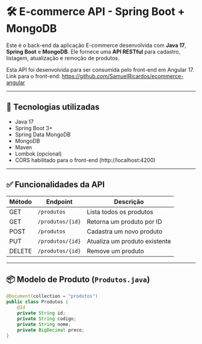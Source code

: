 # 🛠️ E-commerce API - Spring Boot + MongoDB

Este é o back-end da aplicação E-commerce desenvolvida com **Java 17**, **Spring Boot** e **MongoDB**. Ele fornece uma **API RESTful** para cadastro, listagem, atualização e remoção de produtos.

Esta API foi desenvolvida para ser consumida pelo front-end em Angular 17. Link para o front-end: https://github.com/SamuelRicardos/ecommerce-angular

---

## 🚀 Tecnologias utilizadas

- Java 17
- Spring Boot 3+
- Spring Data MongoDB
- MongoDB
- Maven
- Lombok (opcional)
- CORS habilitado para o front-end (http://localhost:4200)

---

## ✅ Funcionalidades da API

| Método | Endpoint           | Descrição                      |
|--------|--------------------|-------------------------------|
| GET    | `/produtos`        | Lista todos os produtos       |
| GET    | `/produtos/{id}`   | Retorna um produto por ID     |
| POST   | `/produtos`        | Cadastra um novo produto      |
| PUT    | `/produtos/{id}`   | Atualiza um produto existente |
| DELETE | `/produtos/{id}`   | Remove um produto             |

---

## 📦 Modelo de Produto (`Produtos.java`)

```java
@Document(collection = "produtos")
public class Produtos {
    @Id
    private String id;
    private String codigo;
    private String nome;
    private BigDecimal preco;
}
